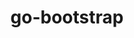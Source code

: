 ---
title: "go-bootstrap"
layout: cache
categories: [package, develop-2025-06-01]
meta: {"compilers": ["none"], "num_specs": 4, "num_specs_by_stack": {"developer-tools-aarch64-linux-gnu": 1, "developer-tools-darwin": 1, "developer-tools-x86_64_v3-linux-gnu": 1, "hep": 1, "root": 4}, "oss": ["centos7", "rhel8", "sequoia", "ubuntu22.04"], "platforms": ["darwin", "linux"], "stacks": ["developer-tools-aarch64-linux-gnu", "developer-tools-darwin", "developer-tools-x86_64_v3-linux-gnu", "hep", "root"], "targets": ["aarch64", "x86_64_v3"], "versions": ["1.22.12"]}
spec_details: [{"compiler": "none", "hash": "f43tspnd5cbab2u6femc464kfpepumsz", "os": "sequoia", "platform": "darwin", "size": "-", "stacks": ["developer-tools-darwin", "root"], "target": "aarch64", "variants": ["build_system=generic"], "versions": ["1.22.12"]}, {"compiler": "none", "hash": "j3ta6kf534xltldbnhwbrwlaej45d335", "os": "centos7", "platform": "linux", "size": "-", "stacks": ["developer-tools-x86_64_v3-linux-gnu", "root"], "target": "x86_64_v3", "variants": ["build_system=generic"], "versions": ["1.22.12"]}, {"compiler": "none", "hash": "vxmjvgn2gk4npe5jkvur5tn43a5rt3oi", "os": "ubuntu22.04", "platform": "linux", "size": "-", "stacks": ["hep", "root"], "target": "x86_64_v3", "variants": ["build_system=generic"], "versions": ["1.22.12"]}, {"compiler": "none", "hash": "xzhxrifht6jktlwsyueqm67m7zwvmrbv", "os": "rhel8", "platform": "linux", "size": "-", "stacks": ["developer-tools-aarch64-linux-gnu", "root"], "target": "aarch64", "variants": ["build_system=generic"], "versions": ["1.22.12"]}]
---